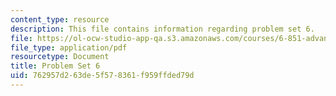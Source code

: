 ```yaml
---
content_type: resource
description: This file contains information regarding problem set 6.
file: https://ol-ocw-studio-app-qa.s3.amazonaws.com/courses/6-851-advanced-data-structures-spring-2012/762957d263de5f578361f959ffded79d_MIT6_851S12_ps6.pdf
file_type: application/pdf
resourcetype: Document
title: Problem Set 6
uid: 762957d2-63de-5f57-8361-f959ffded79d
---
```

